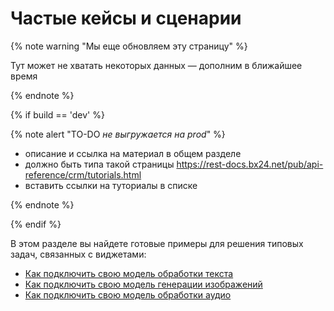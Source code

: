 # Частые кейсы и сценарии

{% note warning "Мы еще обновляем эту страницу" %}

Тут может не хватать некоторых данных — дополним в ближайшее время

{% endnote %}

{% if build == 'dev' %}

{% note alert "TO-DO _не выгружается на prod_" %}

- описание и ссылка на материал в общем разделе
- должно быть типа такой страницы  https://rest-docs.bx24.net/pub/api-reference/crm/tutorials.html
- вставить ссылки на туториалы в списке

{% endnote %}

{% endif %}

В этом разделе вы найдете готовые примеры для решения типовых задач, связанных с виджетами:

- [Как подключить свою модель обработки текста](.)
- [Как подключить свою модель генерации изображений](.)
- [Как подключить свою модель обработки аудио](.)